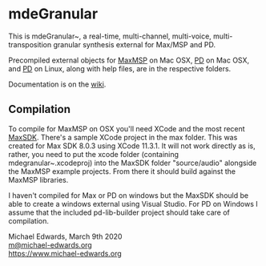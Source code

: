 # mdeGranular

This is mdeGranular~, a real-time, multi-channel, multi-voice,
multi-transposition granular synthesis external for Max/MSP and PD.

Precompiled external objects for [MaxMSP](max/mdegranular~.mxo.zip) on Mac OSX, 
[PD](pd/mdegranular~.pd_darwin) on Mac OSX, and [PD](pd/mdegranular~.pd_linux) 
on Linux, along with help files, are in the respective folders.

Documentation is on the [wiki](../../wiki).

## Compilation 

To compile for MaxMSP on OSX you'll need XCode and the most recent 
[MaxSDK](https://cycling74.com/sdk/max-sdk-8.0.3/html/index.html).
There's a sample XCode project in the max folder. This was created for Max SDK
8.0.3 using XCode 11.3.1. It will not work directly as is, rather, you need to
put the xcode folder (containing mdegranular~.xcodeproj) into the MaxSDK folder
"source/audio" alongside the MaxMSP example projects. From there it should build
against the MaxMSP libraries.

I haven't compiled for Max or PD on windows but the MaxSDK should be
able to create a windows external using Visual Studio. For PD on 
Windows I assume that the included pd-lib-builder project should take care of
compilation. 


Michael Edwards, March 9th 2020  
m@michael-edwards.org  
https://www.michael-edwards.org

